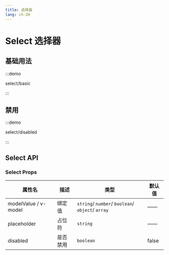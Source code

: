 ```yaml
---
title: 选择器
lang: ch-ZH
---
```


# Select 选择器

## 基础用法

:::demo

select/basic

:::

## 禁用

:::demo

select/disabled

:::

## Select API

### Select Props

| 属性名                | 描述                   | 类型                                 | 默认值   |
| -------------------- | ---------------------- | ------------------------------------ | ------- |
| modelValue / v-model | 绑定值                  | `string`/ `number`/ `boolean`/ `object`/ `array`| ——       |
| placeholder          | 占位符                  | `string`                             | ——       |
| disabled             | 是否禁用                | `boolean`                             | false    |
